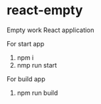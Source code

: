 # react-empty
Empty work React application

For start app
  1. npm i
  2. nmp run start
  
For build app
  1. npm run build  
